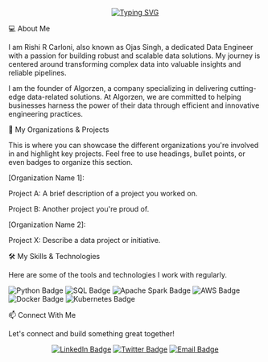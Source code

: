 <p align="center">
<a href="https://git.io/typing-svg"><img src="https://readme-typing-svg.herokuapp.com?font=Fira+Code&pause=1000&center=true&vCenter=true&random=false&width=435&lines=Hi%2C+I'm+Rishi+R+Carloni+a+Data+Engineer" alt="Typing SVG" /></a>
</p>

💻 About Me

I am Rishi R Carloni, also known as Ojas Singh, a dedicated Data Engineer with a passion for building robust and scalable data solutions. My journey is centered around transforming complex data into valuable insights and reliable pipelines.

I am the founder of Algorzen, a company specializing in delivering cutting-edge data-related solutions. At Algorzen, we are committed to helping businesses harness the power of their data through efficient and innovative engineering practices.

📂 My Organizations & Projects

This is where you can showcase the different organizations you're involved in and highlight key projects. Feel free to use headings, bullet points, or even badges to organize this section.

[Organization Name 1]:

Project A: A brief description of a project you worked on.

Project B: Another project you're proud of.

[Organization Name 2]:

Project X: Describe a data project or initiative.

🛠️ My Skills & Technologies

Here are some of the tools and technologies I work with regularly.

<p align="left">
<img src="https://img.shields.io/badge/Python-3776AB?style=for-the-badge&logo=python&logoColor=white" alt="Python Badge">
<img src="https://img.shields.io/badge/SQL-4479A1?style=for-the-badge&logo=mysql&logoColor=white" alt="SQL Badge">
<img src="https://img.shields.io/badge/Apache%20Spark-E25A1C?style=for-the-badge&logo=apachespark&logoColor=white" alt="Apache Spark Badge">
<img src="https://img.shields.io/badge/AWS-232F3E?style=for-the-badge&logo=amazon-aws&logoColor=white" alt="AWS Badge">
<img src="https://img.shields.io/badge/Docker-2496ED?style=for-the-badge&logo=docker&logoColor=white" alt="Docker Badge">
<img src="https://img.shields.io/badge/Kubernetes-326CE5?style=for-the-badge&logo=kubernetes&logoColor=white" alt="Kubernetes Badge">
</p>

📫 Connect With Me

Let's connect and build something great together!

<p align="center">
<a href="https://linkedin.com/in/your_linkedin_profile"><img src="https://img.shields.io/badge/LinkedIn-0077B5?style=for-the-badge&logo=linkedin&logoColor=white" alt="LinkedIn Badge"></a>
<a href="https://twitter.com/your_twitter_handle"><img src="https://img.shields.io/badge/Twitter-1DA1F2?style=for-the-badge&logo=twitter&logoColor=white" alt="Twitter Badge"></a>
<a href="mailto:youremail@example.com"><img src="https://img.shields.io/badge/Email-D14836?style=for-the-badge&logo=gmail&logoColor=white" alt="Email Badge"></a>
</p>

